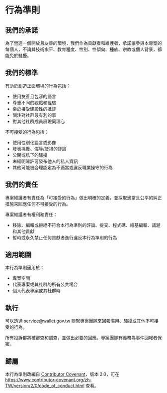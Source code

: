 # 行為準則

## 我們的承諾

為了營造一個開放且友善的環境，我們作為貢獻者和維護者，承諾讓參與本專案的每個人，不論其技術水平、教育程度、性別、性傾向、種族、宗教或個人背景，都能免於騷擾。

## 我們的標準

有助於創造正面環境的行為包括：

- 使用友善且包容的語言
- 尊重不同的觀點和經驗
- 樂於接受建設性的批評
- 關注對社群最有利的事
- 對其他社群成員展現同理心

不可接受的行為包括：

- 使用性別化語言或影像
- 發表挑釁、侮辱/貶損的評論
- 公開或私下的騷擾
- 未經明確許可發布他人的私人資訊
- 其他可能被合理認定為不適當或違反職業操守的行為

## 我們的責任

專案維護者有責任為「可接受的行為」做出明確的定義，並採取適當且公平的糾正措施來回應任何不可接受的行為。

專案維護者有權利和責任：
- 移除、編輯或拒絕不符合本行為準則的評論、提交、程式碼、維基編輯、議題和其他貢獻
- 暫時或永久禁止任何貢獻者進行違反本行為準則的行為

## 適用範圍

本行為準則適用於：
- 專案空間
- 代表專案或其社群的所有公共場合
- 個人代表專案或其社群時

## 執行

可以透過 [service@wallet.gov.tw](mailto:service@wallet.gov.tw) 聯繫專案團隊來回報濫用、騷擾或其他不可接受的行為。

所有投訴都將被審查和調查，並做出必要的回應。專案團隊有義務為事件回報者保密。

## 歸屬

本行為準則改編自 [Contributor Covenant](https://www.contributor-covenant.org)，版本 2.0，可在 https://www.contributor-covenant.org/zh-TW/version/2/0/code_of_conduct.html 查看。 
